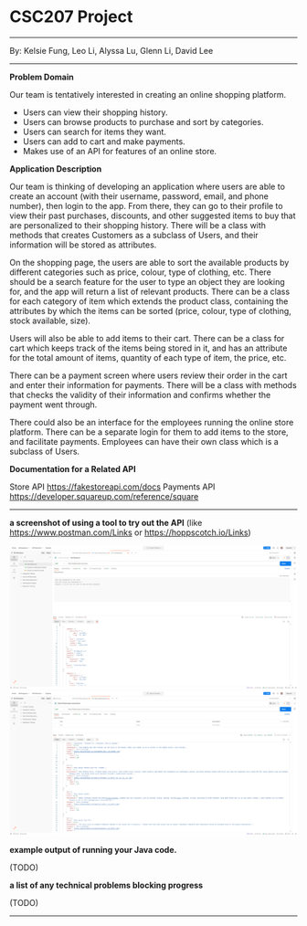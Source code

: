 # CSC207 Project 
***
By: Kelsie Fung, Leo Li, Alyssa Lu, Glenn Li, David Lee
***

**Problem Domain**

Our team is tentatively interested in creating an online shopping platform.
* Users can view their shopping history.
* Users can browse products to purchase and sort by categories.
* Users can search for items they want.
* Users can add to cart and make payments.
* Makes use of an API for features of an online store.


**Application Description**

Our team  is thinking of developing an application where users are able to create
an account (with their username, password, email, and phone number), then login to the app. 
From there, they can go to their profile to view their past purchases, discounts, and 
other suggested items to buy that are personalized to their shopping history. 
There will be a class with methods that creates Customers as a subclass of Users, 
and their information will be stored as attributes.

On the shopping page, the users are able to sort the available products by different categories 
such as price, colour, type of clothing, etc. There should be a search feature for the user to type an 
object they are looking for, and the app will return a list of relevant products.
There can be a class for each category of item which extends the product class, containing the attributes 
by which the items can be sorted (price, colour, type of clothing, stock available, size).

Users will also be able to add items to their cart. 
There can be a class for cart which keeps track of the items being stored in it, 
and has an attribute for the total amount of items, quantity of each type of item,
the price, etc.

There can be a payment screen where users review their order in the cart and enter their information for payments.
There will be a class with methods that checks the validity of their information and 
confirms whether the payment went through.

There could also be an interface for the employees running the online store platform. 
There can be a separate login for them to add items to the store, and facilitate payments.
Employees can have their own class which is a subclass of Users.

**Documentation for a Related API**

Store API
https://fakestoreapi.com/docs
Payments API
https://developer.squareup.com/reference/square

***

**a screenshot of using a tool to try out the API**
(like https://www.postman.com/Links or https://hoppscotch.io/Links)

![img.png](img.png)
![img_1.png](img_1.png)

**example output of running your Java code.**

(TODO)

**a list of any technical problems blocking progress**

(TODO)

***
